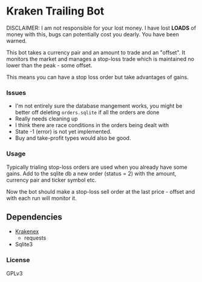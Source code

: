 # Kraken Trailing Bot

DISCLAIMER: I am not responsible for your lost money. I have lost **LOADS** of money with this, bugs can potentially cost you dearly. You have been warned.

This bot takes a currency pair and an amount to trade and an "offset". It monitors the market and manages a stop-loss trade which is maintained no lower than the peak - some offset.

This means you can have a stop loss order but take advantages of gains.

### Issues

* I'm not entirely sure the database mangement works, you might be better off deleting `orders.sqlite` if all the orders are done
* Really needs cleaning up
* I think there are race conditions in the orders being dealt with
* State -1 (error) is not yet implemented.
* Buy and take-profit types would also be good.

### Usage

Typically trialing stop-loss orders are used when you already have some gains. Add to the sqlite db a new order (status = 2) with the amount, currency pair and ticker symbol etc.

Now the bot should make a stop-loss sell order at the last price - offset and with each run will monitor it.


## Dependencies
* [Krakenex](https://github.com/veox/python3-krakenex)
	* requests
* Sqlite3

### License

GPLv3
